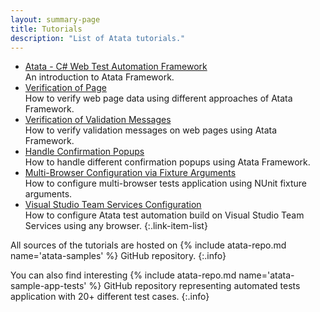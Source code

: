 ```yaml
---
layout: summary-page
title: Tutorials
description: "List of Atata tutorials."
---
```


* [Atata - C# Web Test Automation Framework](https://www.codeproject.com/Articles/1158365/Atata-New-Test-Automation-Framework)
  <br>An introduction to Atata Framework.
* [Verification of Page](/tutorials/verification-of-page/)
  <br>How to verify web page data using different approaches of Atata Framework.
* [Verification of Validation Messages](/tutorials/verification-of-validation-messages/)
  <br>How to verify validation messages on web pages using Atata Framework.
* [Handle Confirmation Popups](/tutorials/handle-confirmation-popups/)
  <br>How to handle different confirmation popups using Atata Framework.
* [Multi-Browser Configuration via Fixture Arguments](/tutorials/multi-browser-configuration-via-fixture-arguments/)
  <br>How to configure multi-browser tests application using NUnit fixture arguments.
* [Visual Studio Team Services Configuration](/tutorials/vs-team-services-configuration/)
  <br>How to configure Atata test automation build on Visual Studio Team Services using any browser.
{:.link-item-list}

All sources of the tutorials are hosted on {% include atata-repo.md name='atata-samples' %} GitHub repository.
{:.info}

You can also find interesting {% include atata-repo.md name='atata-sample-app-tests' %} GitHub repository representing automated tests application with 20+ different test cases.
{:.info}